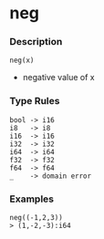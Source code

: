 # neg

### Description

`neg(x)`

- negative value of x

### Type Rules

```no-highlight
bool -> i16
i8   -> i8
i16  -> i16
i32  -> i32
i64  -> i64
f32  -> f32
f64  -> f64
_    -> domain error
```

### Examples

```no-highlight
neg((-1,2,3))
> (1,-2,-3):i64
```
